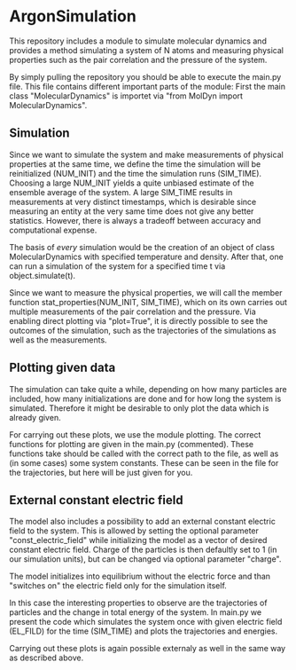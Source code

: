 # ArgonSimulation
This repository includes a module to simulate molecular dynamics and provides a method simulating a system of N atoms and measuring physical properties such as the pair correlation and the pressure of the system.

By simply pulling the repository you should be able to execute the main.py file. This file contains different important parts of the module:
First the main class "MolecularDynamics" is importet via "from MolDyn import MolecularDynamics". 

## Simulation
Since we want to simulate the system and make measurements of physical properties at the same time, we define the time the simulation will be reinitialized (NUM_INIT) and the time the simulation runs (SIM_TIME). Choosing a large NUM_INIT yields a quite unbiased estimate of the ensemble average of the system. A large SIM_TIME results in measurements at very distinct timestamps, which is desirable since measuring an entity at the very same time does not give any better statistics. However, there is always a tradeoff between accuracy and computational expense.

The basis of *every* simulation would be the creation of an object of class MolecularDynamics with specified temperature and density.
After that, one can run a simulation of the system for a specified time t via object.simulate(t). 

Since we want to measure the physical properties, we will call the member function stat_properties(NUM_INIT, SIM_TIME), which on its own carries out multiple measurements of the pair correlation and the pressure. Via enabling direct plotting via "plot=True", it is directly possible to see the outcomes of the simulation, such as the trajectories of the simulations as well as the measurements.

## Plotting given data
The simulation can take quite a while, depending on how many particles are included, how many initializations are done and for how long the system is simulated. Therefore it might be desirable to only plot the data which is already given.

For carrying out these plots, we use the module plotting. The correct functions for plotting are given in the main.py (commented). These functions take should be called with the correct path to the file, as well as (in some cases) some system constants. These can be seen in the file for the trajectories, but here will be just given for you.

## External constant electric field
The model also includes a possibility to add an external constant electric field to the system. This is allowed by setting the optional parameter "const_electric_field" while initializing the model as a vector of desired constant electric field. Charge of the particles is then defaultly set to 1 (in our simulation units), but can be changed via optional parameter "charge".

The model initializes into equilibrium without the electric force and than "switches on" the electric field only for the simulation itself.

In this case the interesting properties to observe are the trajectories of particles and the change in total energy of the system. In main.py we present the code which simulates the system once with given electric field (EL_FILD) for the time (SIM_TIME) and plots the trajectories and energies.

Carrying out these plots is again possible externaly as well in the same way as described above.